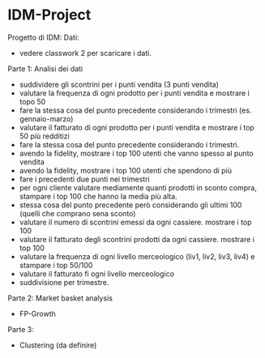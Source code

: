 # IDM-Project

Progetto di IDM:
Dati:
  - vedere classwork 2 per scaricare i dati.

Parte 1: Analisi dei dati
  - suddividere gli scontrini per i punti vendita (3 punti vendita)
  - valutare la frequenza di ogni prodotto per i punti vendita e mostrare i topo 50
  - fare la stessa cosa del punto precedente considerando i trimestri (es. gennaio-marzo)
  - valutare il fatturato di ogni prodotto per i punti vendita e mostrare i top 50 più redditizi
  - fare la stessa cosa del punto precedente considerando i trimestri.
  - avendo la fidelity, mostrare i top 100 utenti che vanno spesso al punto vendita
  - avendo la fidelity, mostrare i top 100 utenti che spendono di più
  - fare i precedenti due punti nei trimestri
  - per ogni cliente valutare mediamente quanti prodotti in sconto compra, stampare i top 100 che hanno la media più alta.
  - stessa cosa del punto precedente però considerando gli ultimi 100 (quelli che comprano sena sconto)
  - valutare il numero di scontrini emessi da ogni cassiere. mostrare i top 100
  - valutare il fatturato degli scontrini prodotti da ogni cassiere. mostrare i top 100
  - valutare la frequenza di ogni livello merceologico (liv1, liv2, liv3, liv4) e stampare i top 50/100
  - valutare il fatturato fi ogni livello merceologico
  - suddivisione per trimestre.

Parte 2: Market basket analysis
  - FP-Growth

Parte 3:
  - Clustering (da definire)
